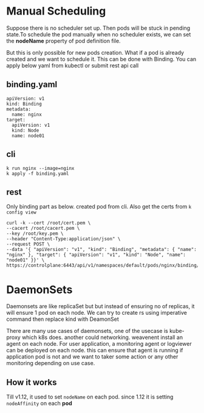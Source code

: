 # Manual Scheduling
Suppose there is no scheduler set up. Then pods will be stuck in pending state.To schedule the pod manually when no
scheduler exists, we can set the **nodeName** property of pod definition file. 

But this is only possible for new pods creation. What if a pod is already created and we want to schedule it. This
can be done with Binding. You can apply below yaml from kubectl or submit rest api call


## binding.yaml
````
apiVersion: v1
kind: Binding
metadata:
  name: nginx
target:
  apiVersion: v1
  kind: Node
  name: node01
````

## cli
````
k run nginx --image=nginx
k apply -f binding.yaml
````

## rest
Only binding part as below. created pod from cli. Also get the certs from `k config view`
````
curl -k --cert /root/cert.pem \
--cacert /root/cacert.pem \
--key /root/key.pem \
--header "Content-Type:application/json" \
--request POST \
--data '{ "apiVersion": "v1", "kind": "Binding", "metadata": { "name": "nginx" }, "target": { "apiVersion": "v1", "kind": "Node", "name": "node01" }}' \
https://controlplane:6443/api/v1/namespaces/default/pods/nginx/binding/
````

# DaemonSets
Daemonsets are like replicaSet but but instead of ensuring no of replicas, it will ensure 1 pod on each node. We can try to create rs using imperative command then replace kind with DeamonSet

There are many use cases of daemonsets, one of the usecase is kube-proxy which k8s does. another could networking. weavenent install an agent on each node. 
For user application, a monitoring agent or logviewer can be deployed on each node. this can ensure that agent is running if application pod is not and we want to taker some action or any other monitoring depending on use case.

## How it works
Till v1.12, it used to set `nodeName` on each pod. since 1.12 it is setting `nodeAffinity` on each **pod**
